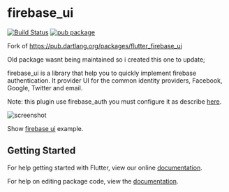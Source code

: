 # firebase_ui

[![Build Status](https://travis-ci.org/fidelisa/flutter_plugins.svg?branch=master)](https://travis-ci.org/fidelisa/flutter_plugins)
[![pub package](https://img.shields.io/pub/v/firebase_ui.svg)](https://pub.dartlang.org/packages/firebase_ui)

Fork of https://pub.dartlang.org/packages/flutter_firebase_ui

Old package wasnt being maintained so i created this one to update;

firebase_ui is a library that help you to quickly implement firebase authentication.
It provider UI for the common identity providers, Facebook, Google, Twitter and email. 

Note: this plugin use firebase_auth you must configure it as describe [here](https://pub.dartlang.org/packages/firebase_auth).


![screenshot](https://github.com/fidelisa/flutter_plugins/blob/master/packages/firebase_ui/swipe.gif?raw=true)

Show [firebase ui](https://github.com/fidelisa/flutter_plugins/tree/master/packages/firebase_ui/example) example.

## Getting Started

For help getting started with Flutter, view our online [documentation](http://flutter.io/).

For help on editing package code, view the [documentation](https://flutter.io/developing-packages/).
